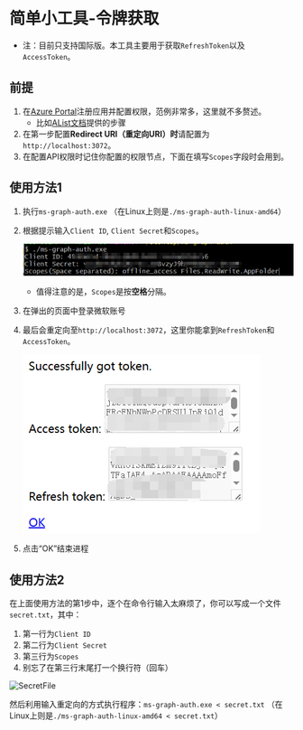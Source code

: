 # 简单小工具-令牌获取  

* 注：目前只支持国际版。本工具主要用于获取`RefreshToken`以及`AccessToken`。  

## 前提

1. 在[Azure Portal](https://portal.azure.com/#blade/Microsoft_AAD_RegisteredApps/ApplicationsListBlade)注册应用并配置权限，范例非常多，这里就不多赘述。
    - 比如[AList文档](https://alist.nn.ci/zh/guide/drivers/onedrive.html#%E5%88%9B%E5%BB%BA%E5%BA%94%E7%94%A8)提供的步骤
2. 在第一步配置**Redirect URI（重定向URI）时**请配置为`http://localhost:3072`。
3. 在配置API权限时记住你配置的权限节点，下面在填写`Scopes`字段时会用到。

## 使用方法1

1. 执行`ms-graph-auth.exe` （在Linux上则是`./ms-graph-auth-linux-amd64`）
2. 根据提示输入`Client ID`, `Client Secret`和`Scopes`。
    
    ![FieldsInput](./pics/FieldsInput.png)

   - 值得注意的是，`Scopes`是按**空格**分隔。
3. 在弹出的页面中登录微软账号
4. 最后会重定向至`http://localhost:3072`，这里你能拿到`RefreshToken`和`AccessToken`。
   
   ![TokenGot](./pics/TokenGot.png)  
5. 点击“OK”结束进程

## 使用方法2

在上面使用方法的第1步中，逐个在命令行输入太麻烦了，你可以写成一个文件`secret.txt`，其中：
1. 第一行为`Client ID`
2. 第二行为`Client Secret`
3. 第三行为`Scopes`
4. 别忘了在第三行末尾打一个换行符（回车）

![SecretFile](./pics/SecretFile.png)   

然后利用输入重定向的方式执行程序：`ms-graph-auth.exe < secret.txt` （在Linux上则是`./ms-graph-auth-linux-amd64 < secret.txt`）

